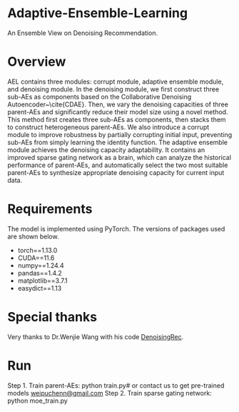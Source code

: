 # Adaptive-Ensemble-Learning
An Ensemble View on Denoising Recommendation.

# Overview
AEL contains three modules: corrupt module, adaptive ensemble module, and denoising module. In the denoising module, we first construct three sub-AEs as components based on the Collaborative Denoising Autoencoder~\cite{CDAE}. Then, we vary the denoising capacities of three parent-AEs and significantly reduce their model size using a novel method. This method first creates three sub-AEs as components, then stacks them to construct heterogeneous parent-AEs. We also introduce a corrupt module to improve robustness by partially corrupting initial input, preventing sub-AEs from simply learning the identity function. The adaptive ensemble module achieves the denoising capacity adaptability. It contains an improved sparse gating network as a brain, which can analyze the historical performance of parent-AEs, and automatically select the two most suitable parent-AEs to synthesize appropriate denoising capacity for current input data.

# Requirements
The model is implemented using PyTorch. The versions of packages used are shown below.
- torch==1.13.0
- CUDA==11.6
- numpy==1.24.4
- pandas==1.4.2
- matplotlib==3.7.1
- easydict==1.13

# Special thanks 
Very thanks to Dr.Wenjie Wang with his code [DenoisingRec](https://github.com/WenjieWWJ/DenoisingRec).

# Run
Step 1. Train parent-AEs: python train.py# or contact us to get pre-trained models weipuchenn@gmail.com
Step 2. Train sparse gating network: python moe_train.py
